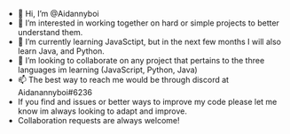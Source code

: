 - 👋 Hi, I’m @Aidannyboi
- 👀 I’m interested in working together on hard or simple projects to better understand them.
- 🌱 I’m currently learning JavaSctipt, but in the next few months I will also learn Java, and Python.
- 💞️ I’m looking to collaborate on any project that pertains to the three languages im learning (JavaScript, Python, Java)
- 📫 The best way to reach me would be through discord at Aidanannyboi#6236
- If you find and issues or better ways to improve my code please let me know im always looking to adapt and improve.
- Collaboration requests are always welcome!
<!---
Aidannyboi/Aidannyboi is a ✨ special ✨ repository because its `README.md` (this file) appears on your GitHub profile.
You can click the Preview link to take a look at your changes.
--->

